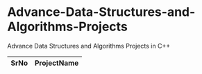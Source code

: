 # Advance-Data-Structures-and-Algorithms-Projects

Advance Data Structures and Algorithms Projects in C++

SrNo      |    ProjectName
----------|-----------------
